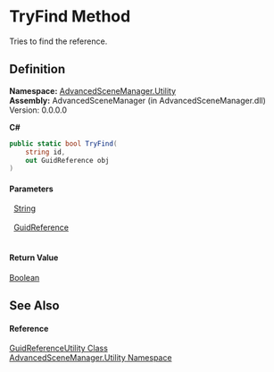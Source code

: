 # TryFind Method


Tries to find the reference.



## Definition
**Namespace:** <a href="N_AdvancedSceneManager_Utility.md">AdvancedSceneManager.Utility</a>  
**Assembly:** AdvancedSceneManager (in AdvancedSceneManager.dll) Version: 0.0.0.0

**C#**
``` C#
public static bool TryFind(
	string id,
	out GuidReference obj
)
```



#### Parameters
<dl><dt>  <a href="https://learn.microsoft.com/dotnet/api/system.string" target="_blank" rel="noopener noreferrer">String</a></dt><dd> </dd><dt>  <a href="T_AdvancedSceneManager_Utility_GuidReference.md">GuidReference</a></dt><dd> </dd></dl>

#### Return Value
<a href="https://learn.microsoft.com/dotnet/api/system.boolean" target="_blank" rel="noopener noreferrer">Boolean</a>

## See Also


#### Reference
<a href="T_AdvancedSceneManager_Utility_GuidReferenceUtility.md">GuidReferenceUtility Class</a>  
<a href="N_AdvancedSceneManager_Utility.md">AdvancedSceneManager.Utility Namespace</a>  
